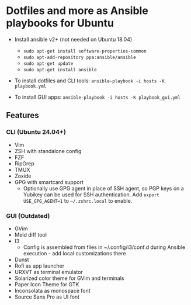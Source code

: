 # Dotfiles and more as Ansible playbooks for Ubuntu

- Install ansible v2+ (not needed on Ubuntu 18.04)
  - `sudo apt-get install software-properties-common`
  - `sudo apt-add-repository ppa:ansible/ansible`
  - `sudo apt-get update`
  - `sudo apt-get install ansible`

- To install dotfiles and CLI tools: `ansible-playbook -i hosts -K playbook.yml`
- To install GUI apps: `ansible-playbook -i hosts -K playbook_gui.yml`

## Features
### CLI (Ubuntu 24.04+)
- Vim
- ZSH with standalone config
- FZF
- RipGrep
- TMUX
- Zoxide
- GPG with smartcard support
  - Optionally use GPG agent in place of SSH agent, so PGP keys on a Yubikey can
    be used for SSH authentication. Add `export USE_GPG_AGENT=1` to
    `~/.zshrc.local` to enable.


### GUI (Outdated)
- GVim
- Meld diff tool
- I3
  - Config is assembled from files in ~/.config/i3/conf.d during Ansible
    execution - add local customizations there
- Dunst
- Rofi as app launcher
- URXVT as terminal emulator
- Solarized color theme for GVim and terminals
- Paper Icon Theme for GTK
- Inconsolata as monospace font
- Source Sans Pro as UI font

